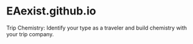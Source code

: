 # EAexist.github.io
Trip Chemistry: Identify your type as a traveler and build chemistry with your trip company.
